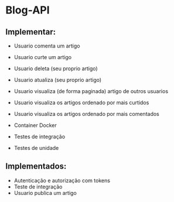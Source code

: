 # Blog-API


## Implementar:

*	Usuario comenta um artigo
*	Usuario curte um artigo
*	Usuario deleta (seu proprio artigo)
*	Usuario atualiza (seu proprio artigo)
*	Usuario visualiza (de forma paginada) artigo de outros usuarios
	
*	Usuario visualiza os artigos ordenado por mais curtidos
*	Usuario visualiza os artigos ordenado por mais comentados

*	Container Docker
* 	Testes de integração
* 	Testes de unidade
## Implementados:
*	Autenticação e autorização com tokens
*	Teste de integração
*	Usuario publica um artigo
